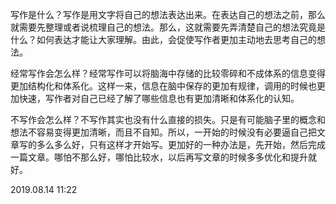 写作是什么？写作是用文字将自己的想法表达出来。在表达自己的想法之前，那么就需要先整理或者说梳理自己的想法。那么，这就需要先弄清楚自己的想法究竟是什么？如何表达才能让大家理解。由此，会促使写作者更加主动地去思考自己的想法。

经常写作会怎么样？经常写作可以将脑海中存储的比较零碎和不成体系的信息变得更加结构化和体系化。这样一来，信息在脑中保存的更加有规律，调用的时候也更加快速，写作者对自己已经了解了哪些信息也有更加清晰和体系化的认知。

不写作会怎么样？不写作其实也没有什么直接的损失。只是有可能脑子里的概念和想法不容易变得更加清晰，而且不自知。所以，一开始的时候没有必要逼自己把文章写的多么多么好，只有这样才开始写。更加好的一种办法是，先开始，然后完成一篇文章。哪怕不那么好，哪怕比较水，以后再写文章的时候多多优化和提升就好。

2019.08.14 11:22
